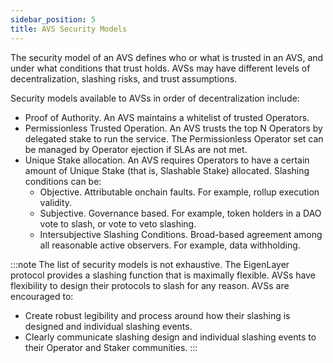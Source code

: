 ```yaml
---
sidebar_position: 5
title: AVS Security Models
---
```


The security model of an AVS defines who or what is trusted in an AVS, and under what conditions that trust holds. AVSs may 
have different levels of decentralization, slashing risks, and trust assumptions.

Security models available to AVSs in order of decentralization include:
* Proof of Authority. An AVS maintains a whitelist of trusted Operators.
* Permissionless Trusted Operation. An AVS trusts the top N Operators by delegated stake to run the service.
  The Permissionless Operator set can be managed by Operator ejection if SLAs are not met.
* Unique Stake allocation. An AVS requires Operators to have a certain amount of Unique Stake (that is, Slashable Stake) allocated.
  Slashing conditions can be: 
  * Objective. Attributable onchain faults. For example, rollup execution validity. 
  * Subjective. Governance based. For example, token holders in a DAO vote to slash, or vote to veto slashing.
  * Intersubjective Slashing Conditions. Broad-based agreement among all reasonable active observers. For example, data
    withholding.

:::note 
The list of security models is not exhaustive. The EigenLayer protocol provides a slashing function that is maximally flexible.
AVSs have flexibility to design their protocols to slash for any reason. AVSs are encouraged to:
* Create robust legibility and process around how their slashing is designed and individual slashing events. 
* Clearly communicate slashing design and individual slashing events to their Operator and Staker communities. 
:::